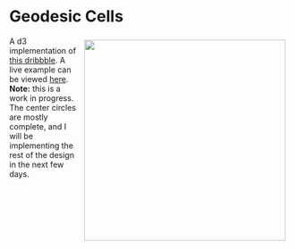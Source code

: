 # Geodesic Cells

<img src="http://i.imgur.com/RCovntS.png" align="right" hspace="10" vspace="6" height="360">

A d3 implementation of [this dribbble](https://dribbble.com/shots/1842693-Data-management-app). A live example can be viewed [here](http://bl.ocks.org/mitch-seymour/284943058903f05e5e97). **Note:** this is a work in progress. The center circles are mostly complete, and I will be implementing the rest of the design in the next few days.
